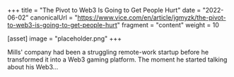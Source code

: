 +++
title = "The Pivot to Web3 Is Going to Get People Hurt"
date = "2022-06-02"
canonicalUrl = "https://www.vice.com/en/article/jgmyzk/the-pivot-to-web3-is-going-to-get-people-hurt"
fragment = "content"
weight = 10

[asset]
    image = "placeholder.png"
+++

Mills' company had been a struggling remote-work startup before he 
transformed it into a Web3 gaming platform. The moment he started talking 
about his Web3...
